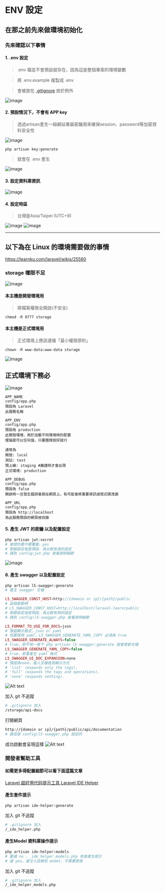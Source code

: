 # ENV 設定

## 在那之前先來做環境初始化
### 先來確認以下事情
#### 1. .env 設定
>.env 檔並不會預設就存在，因為這是整個專案的環境變數

> 將 .env.example 複製成 .env

>會被放在 [.gitignore](https://medium.com/@ji3g4kami/gitignore-%E5%A4%A7%E5%B0%8F%E4%BA%8B-9016584660f6) 放於例外

![image](/docs/env-setting.png)

#### 2. 預設情況下，不會有 APP key
> 透過artisan產生一組網站專屬密鑰用來確保session、password等加密資料安全性

![image](/docs/php-key.png)
```bash=
php artisan key:generate
```
>就會在 .env 產生

![image](/docs/app-key.png)

#### 3. 設定資料庫資訊

![image](/docs/database.png)

#### 4. 設定時區
>台灣是Asia/Taipei (UTC+8)

![image](/docs/env-example-timezone.png)
![image](/docs/env-timezone.png)

---
## 以下為在 Linux 的環境需要做的事情
https://learnku.com/laravel/wikis/25560
### storage 權限不足
![image](/docs/storage.png)

#### 本主機是開發環境用
>將檔案權限全開啟(不安全)
```
chmod -R 0777 storage
```

#### 本主機是正式環境用
>正式環境上應該遵循「最小權限原則」

```
chown -R www-data:www-data storage
```
![image](/docs/finish.png)
## 正式環境下務必
![image](docs/production-env.png)
```
APP_NAME
config/app.php
預設為 Laravel
此服務名稱

APP_ENV
config/app.php
預設為 production
此開發環境，用於加載不同環境時的配置
理論是可以任何值，只要團隊說好就行

通常為
開發: local
測試: test
預上線: staging #嚴謹時才會出現
正式環境: production

APP_DEBUG
config/app.php
預設為 false
開啟時一旦發生錯誤會跳在網頁上，有可能會將重要資訊或程式碼洩漏

APP_URL
config/app.php
預設為 http://localhost
為此服務預設的網頁根目錄
```

#### 5. 產生 JWT 的密鑰 以及配置設定
```php
php artisan jwt:secret
# 會問你要不要覆蓋，yes
# 剩餘設定皆是預設，為比較有用的設定
# 請到 config\jwt.php 查看說明細節
```
![image](docs/jwt-setting.png)

#### 6. 產生 swagger 以及配置設定
```php
php artisan l5-swagger:generate
# 產生 swagger 文檔

L5_SWAGGER_CONST_HOST=http://{domain or ip}/{path}/public
# 這個是範例
# L5_SWAGGER_CONST_HOST=http://localhost/laravel-learn/public
# 剩餘設定皆是預設，為比較有用的設定
# 請到 config\l5-swagger.php 查看說明細節

L5_FORMAT_TO_USE_FOR_DOCS=json
# 預設顯示格式，json or yaml
# 但要使用 yaml，L5_SWAGGER_GENERATE_YAML_COPY 必須為 true
L5_SWAGGER_GENERATE_ALWAYS=false
# true，即不用一直下 php artisan l5-swagger:generate 就會更新文檔
L5_SWAGGER_GENERATE_YAML_COPY=false
# true，即會產生 yaml 格式
L5_SWAGGER_UI_DOC_EXPANSION=none
# 預設為none，進入文檔首頁顯示方式
# 'list' (expands only the tags),
# 'full' (expands the tags and operations),
# 'none' (expands nothing).
```
![Alt text](docs/swagger-setting.png)

加入 git 不追蹤
```bash
# .gitignore 加入
/storage/api-docs
```

打開網頁
```bash
http://{domain or ip}/{path}/public/api/documentation
# 路徑是 config\l5-swagger.php 設定的
```
成功啟動會呈現這樣
![Alt text](docs/swagger_success.png)

### 開發者幫助工具
#### 如需更多得配置細節可以看下面這篇文章
[Laravel 超好用代码提示工具 Laravel IDE Helper](https://learnku.com/articles/10172/laravel-super-good-code-prompt-tool-laravel-ide-helper)
#### 產生套件提示
```
php artisan ide-helper:generate
```
加入 git 不追蹤
```bash
# .gitignore 加入
/_ide_helper.php
```
#### 產生Model 資料庫操作提示
```bash
php artisan ide-helper:models
# 要選 no ，_ide_helper_models.php 他會產生提示
# 選 yes，會注入註解到 model，不需要麼做
```
加入 git 不追蹤
```bash
# .gitignore 加入
/_ide_helper_models.php
```